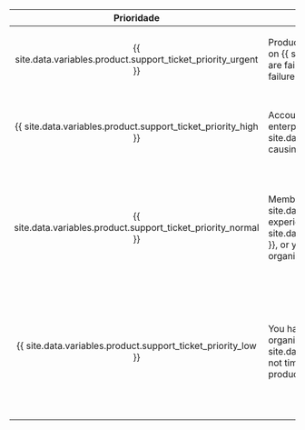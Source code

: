 |                             Prioridade                             | Descrição                                                                                                                                                                                                                                                                                               | Exemplos                  |
|:------------------------------------------------------------------:| ------------------------------------------------------------------------------------------------------------------------------------------------------------------------------------------------------------------------------------------------------------------------------------------------------- | ------------------------- |
| {{ site.data.variables.product.support_ticket_priority_urgent }} | Production workflows for your organization or enterprise on {{ site.data.variables.product.prodname_ghe_cloud }} are failing due to critical service errors or outages, and the failure directly impacts the operation of your business.                                                              | <ul><li>Errors or outages on {{ site.data.variables.product.prodname_dotcom_the_website }} affect core Git or web application functionality for all members of your organization or enterprise</li></ul> |
|  {{ site.data.variables.product.support_ticket_priority_high }}  | Account or security issues with your organization or enterprise on {{ site.data.variables.product.prodname_ghe_cloud }} are causing limited impact to your business.                                                                                                                                  | <ul><li>An organization or enterprise owner has unintentionally deleted an organization</li><li>An organization or enterprise member has uploaded sensitive data in a commit, issue, pull request, or issue attachment</li></ul> |
| {{ site.data.variables.product.support_ticket_priority_normal }} | Members of your organization or enterprise on {{ site.data.variables.product.prodname_ghe_cloud }} are experiencing limited or moderate issues with {{ site.data.variables.product.prodname_dotcom_the_website }}, or you have general concerns or questions about your organization or enterprise. | <ul><li>Questions about using APIs and features for your organization or enterprise</li><li>Issues with tools for organization data migration that {{ site.data.variables.product.company_short }} provides</li><li>Features related to your organization or enterprise not working as expected</li><li>General security questions about your organization or enterprise</li></ul> |
|  {{ site.data.variables.product.support_ticket_priority_low }}   | You have a question or suggestion about your organization or enterprise on {{ site.data.variables.product.prodname_ghe_cloud }} that is not time-sensitive, or does not otherwise block the productivity of your team.                                                                                | <ul><li>Excessive resource usage for your organization or enterprise</li><li>Requests for health checks</li><li>Help with using Gists, notifications, wikis, {{ site.data.variables.product.prodname_pages }}, {{ site.data.variables.product.prodname_desktop }}, Atom, or other peripheral services or features with your organization or enterprise</li><li>Feature requests</li><li>Product feedback</li></ul> |
